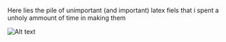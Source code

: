 Here lies the pile of unimportant (and important) latex fiels that i spent a unholy ammount of time in making them

![Alt text](image-url "Optional title")
